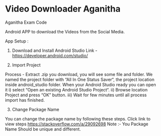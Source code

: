 # Video Downloader Aganitha

Aganitha Exam Code

Android APP to download the Videos from the Social Media.

App Setup :

1) Download and Install Android Studio
Link - https://developer.android.com/studio/

2) Import Project

Process - Extract .zip you download, you will see some file and folder. We named the project folder with “All In One Status Saver“,  the project location inside android_studio folder.
When your Android Studio ready you can open it
i) select “Open an existing Android Studio Project“.
ii) Browse location Project and press “OK” button.
iii) Wait for few minutes until all process import has finished.

3) Change Package Name

You can change the package name by following these steps. Click link to view steps 
 https://stackoverflow.com/a/29092698
Note :- You Package Name Should be unique and different.

